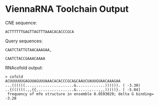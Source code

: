 
# ViennaRNA Toolchain Output

CNE sequence:

```
ACTTTTTTGAGTTAGTTTAAACACACCCGCA
```

Query sequences: 

```
CAATCTATTGTAACAAAGAA,

CAATCTACCGAAACAAAA
```

RNAcofold output:

```
> cofold
ACUUUUUUGAGUUAGUUUAAACACACCCGCA&CAAUCUAUUGUAACAAAGAA
...((((((......................&.............)))))). ( -3.30)
..{((((((.,,{{,................&......,...,,,)))))}. [ -5.04]
 frequency of mfe structure in ensemble 0.0593029; delta G binding= -3.28

```

